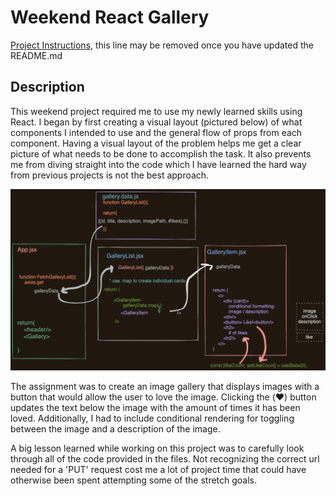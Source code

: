 # Weekend React Gallery

[Project Instructions](./INSTRUCTIONS.md), this line may be removed once you have updated the README.md

## Description

This weekend project required me to use my newly learned skills using React. I began by first creating a visual layout (pictured below) of what components I intended to use and the general flow of props from each component. Having a visual layout of the problem helps me get a clear picture of what needs to be done to accomplish the task. It also prevents me from diving straight into the code which I have learned the hard way from previous projects is not the best approach.

![](2022-09-18-15-24-02.png)

The assignment was to create an image gallery that displays images with a button that would allow the user to love the image. Clicking the (❤️) button updates the text below the image with the amount of times it has been loved. Additionally, I had to include conditional rendering for toggling between the image and a description of the image. 

A big lesson learned while working on this project was to carefully look through all of the code provided in the files. Not recognizing the correct url needed for a 'PUT' request cost me a lot of project time that could have otherwise been spent attempting some of the stretch goals.  


